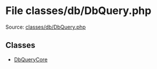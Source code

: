File classes/db/DbQuery.php
=========

Source: [classes/db/DbQuery.php](https://github.com/PrestaShop/PrestaShop/blob/1.6.1.2/classes/db/DbQuery.php)


Classes
-------

* [DbQueryCore](class.DbQueryCore.md)

